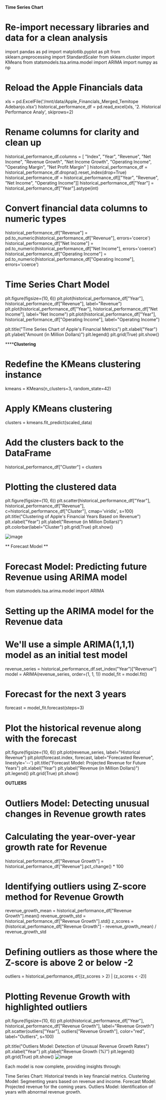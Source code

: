 **Time Series Chart**

# Re-import necessary libraries and data for a clean analysis
import pandas as pd
import matplotlib.pyplot as plt
from sklearn.preprocessing import StandardScaler
from sklearn.cluster import KMeans
from statsmodels.tsa.arima.model import ARIMA
import numpy as np

# Reload the Apple Financials data
xls = pd.ExcelFile('/mnt/data/Apple_Financials_Merged_Temitope Adebanjo.xlsx')
historical_performance_df = pd.read_excel(xls, '2. Historical Performance Analy', skiprows=2)

# Rename columns for clarity and clean up
historical_performance_df.columns = [
    "Index", "Year", "Revenue", "Net Income", "Revenue Growth", 
    "Net Income Growth", "Operating Income", "Operating Margin", "Net Profit Margin"
]
historical_performance_df = historical_performance_df.dropna().reset_index(drop=True)
historical_performance_df = historical_performance_df[["Year", "Revenue", "Net Income", "Operating Income"]]
historical_performance_df["Year"] = historical_performance_df["Year"].astype(int)

# Convert financial data columns to numeric types
historical_performance_df["Revenue"] = pd.to_numeric(historical_performance_df["Revenue"], errors='coerce')
historical_performance_df["Net Income"] = pd.to_numeric(historical_performance_df["Net Income"], errors='coerce')
historical_performance_df["Operating Income"] = pd.to_numeric(historical_performance_df["Operating Income"], errors='coerce')

# Time Series Chart Model
plt.figure(figsize=(10, 6))
plt.plot(historical_performance_df["Year"], historical_performance_df["Revenue"], label="Revenue")
plt.plot(historical_performance_df["Year"], historical_performance_df["Net Income"], label="Net Income")
plt.plot(historical_performance_df["Year"], historical_performance_df["Operating Income"], label="Operating Income")

plt.title("Time Series Chart of Apple's Financial Metrics")
plt.xlabel("Year")
plt.ylabel("Amount (in Million Dollars)")
plt.legend()
plt.grid(True)
plt.show()



******Clustering**
# Redefine the KMeans clustering instance
kmeans = KMeans(n_clusters=3, random_state=42)

# Apply KMeans clustering
clusters = kmeans.fit_predict(scaled_data)

# Add the clusters back to the DataFrame
historical_performance_df["Cluster"] = clusters

# Plotting the clustered data
plt.figure(figsize=(10, 6))
plt.scatter(historical_performance_df["Year"], historical_performance_df["Revenue"], c=historical_performance_df["Cluster"], cmap='viridis', s=100)
plt.title("Clustering of Apple's Financial Years Based on Revenue")
plt.xlabel("Year")
plt.ylabel("Revenue (in Million Dollars)")
plt.colorbar(label="Cluster")
plt.grid(True)
plt.show()

![image](https://github.com/user-attachments/assets/e627a4c8-3215-4a8f-bf5d-418a7d127f90)


**
Forecast Model **
# Forecast Model: Predicting future Revenue using ARIMA model
from statsmodels.tsa.arima.model import ARIMA

# Setting up the ARIMA model for the Revenue data
# We'll use a simple ARIMA(1,1,1) model as an initial test model
revenue_series = historical_performance_df.set_index("Year")["Revenue"]
model = ARIMA(revenue_series, order=(1, 1, 1))
model_fit = model.fit()

# Forecast for the next 3 years
forecast = model_fit.forecast(steps=3)

# Plot the historical revenue along with the forecast
plt.figure(figsize=(10, 6))
plt.plot(revenue_series, label="Historical Revenue")
plt.plot(forecast.index, forecast, label="Forecasted Revenue", linestyle='--')
plt.title("Forecast Model: Projected Revenue for Future Years")
plt.xlabel("Year")
plt.ylabel("Revenue (in Million Dollars)")
plt.legend()
plt.grid(True)
plt.show()







**OUTLIERS**
# Outliers Model: Detecting unusual changes in Revenue growth rates
# Calculating the year-over-year growth rate for Revenue
historical_performance_df["Revenue Growth"] = historical_performance_df["Revenue"].pct_change() * 100

# Identifying outliers using Z-score method for Revenue Growth
revenue_growth_mean = historical_performance_df["Revenue Growth"].mean()
revenue_growth_std = historical_performance_df["Revenue Growth"].std()
z_scores = (historical_performance_df["Revenue Growth"] - revenue_growth_mean) / revenue_growth_std

# Defining outliers as those where the Z-score is above 2 or below -2
outliers = historical_performance_df[(z_scores > 2) | (z_scores < -2)]

# Plotting Revenue Growth with highlighted outliers
plt.figure(figsize=(10, 6))
plt.plot(historical_performance_df["Year"], historical_performance_df["Revenue Growth"], label="Revenue Growth")
plt.scatter(outliers["Year"], outliers["Revenue Growth"], color="red", label="Outliers", s=100)

plt.title("Outliers Model: Detection of Unusual Revenue Growth Rates")
plt.xlabel("Year")
plt.ylabel("Revenue Growth (%)")
plt.legend()
plt.grid(True)
plt.show()
![image](https://github.com/user-attachments/assets/21be7bc0-f7b4-48e0-b4ae-842dca937aac)



Each model is now complete, providing insights through:

Time Series Chart: Historical trends in key financial metrics.
Clustering Model: Segmenting years based on revenue and income.
Forecast Model: Projected revenue for the coming years.
Outliers Model: Identification of years with abnormal revenue growth.

